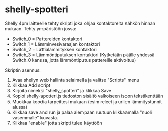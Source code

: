 # shelly-spotteri
Shelly 4pm laitteelle tehty skripti joka ohjaa kontaktoreita sähkön hinnan mukaan.
Tehty ympäristöön jossa:
- Switch_0 = Pattereiden kontaktori
- Switch_1 = Lämminvesivaraajan kontaktori
- Switch_2 = Lattialämmityksen kontaktori
- Switch_3 = Lämmöntiputuksen kontaktori
(Kytketään päälle yhdessä Switch_0 kanssa, jotta lämmöntiputus pattereille aktivoituu)

Skriptin asennus:
1. Avaa shellyn web hallinta selaimella ja valitse "Scripts" menu
2. Klikkaa Add script
3. Kirjoita nimeksi "shelly_spotteri" ja klikkaa Save
4. Kopioi shelly-spotteri.js tiedoston sisältö valkoiseen isoon tekstikenttään
5. Muokkaa koodia tarpeittesi mukaan (esim releet ja urlien lämmitystunnit alussa)
6. Klikkaa save and run ja palaa aiempaan ruutuun klikkaamalla "nuoli vasemmalle" kuvasta.
7. Klikkaa "enable" jotta skripti tulee käyttöön
